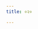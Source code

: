 ```yaml
---
title: ०२०

---
```

<div class="js_include" url="../vetAla-panchavimshatikA/013/"  newLevelForH1="2" includeTitle="false"> </div>